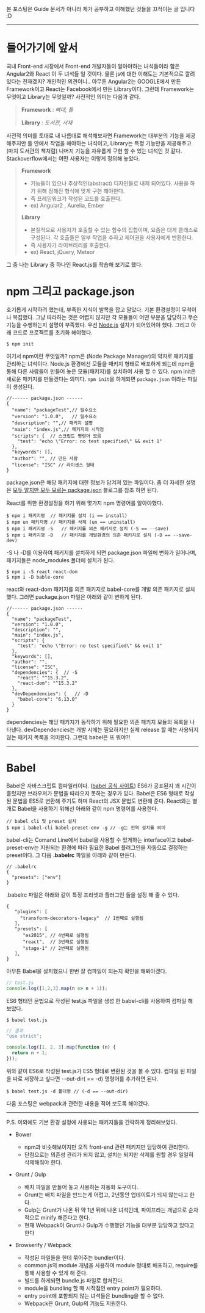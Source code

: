 본 포스팅은 Guide 문서가 아니라 제가 공부하고 이해했던 것들을 끄적이는 글 입니다 :D


----------


# 들어가기에 앞서


국내 Front-end 시장에서 Front-end 개발자들이 알아야하는 녀석들이라 함은 Angular2와 React 이 두 녀석들 일 것이다.
물론 js에 대한 이해도는 기본적으로 깔려있다는 전재겠지? 개인적인 의견이니.. 아무튼 Angular2는 GOOGLE에서 만든 Framework이고 React는 Facebook에서 만든 Library이다.
그런데 Framework는 무엇이고 Library는 무엇일까? 사전적인 의미는 다음과 같다.
>**Framework** : *뼈대, 틀*
>
>**Library** :  *도서관, 서재*

사전적 의미를 토대로 내 나름대로 해석해보자면 Framework는 대부분의 기능을 제공해주지만 틀 안에서 작업을 해야하는 녀석이고, Library는 특정 기능만을 제공해주고 (마치 도서관의 책처럼) 나머지 기능을 자유롭게 구현 할 수 있는 녀석인 것 같다. Stackoverflow에서는 어떤 사용자는 이렇게 정의해 놓았다.

>**Framework**
>
> - 기능들이 있으나 추상적인(abstract) 디자인들로 내제 되어있다. 사용을 하기 위해 정해진 형식에 맞게 구현 해야한다.
> - 즉 프레임워크가 작성된 코드를 호출한다.
> - ex) Angular2 , Aurelia, Ember
>
>**Library**
>
> - 본질적으로 사용자가 호출할 수 있는 함수의 집합이며, 요즘은 대게 클래스로 구성된다. 각 호출들은 일부 작업을 수하고 제어권을 사용자에게 반환한다.
> - 즉 사용자가 라이브러리를 호출한다.
> - ex) React, jQuery, Meteor

그 중 나는 Library 중 하나인 React.js를 학습해 보기로 했다.

# npm 그리고 package.json
호기롭게 시작하려 했는데, 부족한 지식이 발목을 잡고 말았다. 기본 환경설정이 무척이나 복잡했다. 그냥 따라하는 것은 어렵지 않지만 각 모듈들이 어떤 부분을 담당하고 무슨 기능을 수행하는지 설명이 부족했다.
우선 [Node.js](https://nodejs.org/ko/) 설치가 되어있어야 했다. 그리고 아래 코드로 프로젝트를 초기화 해야했다.

```
$ npm init
```

여기서 npm이란 무엇일까? npm은 (Node Package Manager)의 약자로 패키지를 관리하는 녀석이다. Node.js 환경에선 모듈을 패키지 형태로 배포하게 되는데 npm을 통해 다른 사람들이 만들어 놓은 모듈(패키지)를 설치하여 사용 할 수 있다.  npm init은 새로운 패키지를 만들겠다는 의미다. `npm init`을 하게되면 `package.json` 이라는 파일이 생성된다.

```
//------ package.json ------
{
  "name": "packageTest",// 필수요소
  "version": "1.0.0",   // 필수요소
  "description": "",// 패키지 설명
  "main": "index.js",// 패키지의 시작점
  "scripts": {  // 스크립트 명령어 모음
    "test": "echo \"Error: no test specified\" && exit 1"
  },
  "keywords": [],
  "author": "", // 만든 사람
  "license": "ISC" // 라이센스 형태
}
```


package.json은 해당 패키지에 대한 정보가 담겨져 있는 파일이다.
좀 더 자세한 설명은 [모두 알지만 모두 모르는 package.json](http://programmingsummaries.tistory.com/385) 블로그를 참조 하면 된다.

React를 위한 환경설정을 하기 위해 몇가지 npm 명령어를 알아야했다.

```
$ npm i 패키지명  // 패키지를 설치 (i == install)
$ npm un 패키지명 // 패키지를 삭제 (un == uninstall)
$ npm i 패키지명 -S   // 패키지를 의존 패키지로 설치 (-S == --save)
$ npm i 패키지명 -D   // 패키지를 개발환경의 의존 패키지로 설치 (-D == --save-dev)
```

-S 나 -D를 이용하여 패키지를 설치하게 되면 package.json 파일에 변화가 일어나며, 패키지들은 node_modules 폴더에 설치가 된다.

```
$ npm i -S react react-dom
$ npm i -D bable-core
```

react와 react-dom 패키지를 의존 패키지로 babel-core를 개발 의존 패키지로 설치했다. 그러면 package.json 파일은 아래와 같이 변하게 된다.

```
//------ package.json ------
{
  "name": "packageTest",
  "version": "1.0.0",
  "description": "",
  "main": "index.js",
  "scripts": {
    "test": "echo \"Error: no test specified\" && exit 1"
  },
  "keywords": [],
  "author": "",
  "license": "ISC",
  "dependencies": {  // -S
    "react": "^15.3.2",
    "react-dom": "^15.3.2"
  },
  "devDependencies": {   // -D
    "babel-core": "6.13.0"
  }
}
```

dependencies는 해당 패키지가 동작하기 위해 필요한 의존 패키지 모듈의 목록을 나타낸다. devDependencies는 개발 시에는 필요하지만 실제 release 할 때는 사용되지 않는 패키지 목록을 의미한다. 그런데 babel은 또 뭐야?!


----------

# Babel
Babel은 자바스크립트 컴파일러이다. ([babel 공식 사이트](https://babeljs.io/))
ES6가 공표된지 꽤 시간이 흘렀지만 브라우저가 문법을 따라오지 못하는 경우가 있다. Babel은 ES6 형태로 작성된 문법을 ES5로 변환해 주기도 하며 React의 JSX 문법도 변환해 준다. React와는 별개로 Babel을 사용하기 위해선 아래와 같이 npm 명령어를 사용한다.

```
// babel cli 및 preset 설치
$ npm i babel-cli babel-preset-env -g // -g는 전역 설치를 의미
```

  babel-cli는 Comand Line에서 babel을 사용할 수 있게하는 interface이고 babel-preset-env는 지원되는 환경에 따라 필요한 Babel 플러그인을 자동으로 결정하는 preset이다. 그 다음 **.babelrc** 파일을 아래와 같이 만든다.

```
// .babelrc
{
  "presets": ["env"]
}
```

.babelrc 파일은 아래와 같이 특정 프리셋과 플러그인 들을 설정 해 줄 수 있다.

```
{
   "plugins": [
     "transform-decorators-legacy"  // 1번째로 실행됨
   ],
   "presets": [
      "es2015", // 4번째로 실행됨
      "react",  // 3번째로 실행됨
      "stage-1" // 2번째로 실행됨
   ],
}
```

아무튼 Babel을 설치했으니 한번 잘 컴파일이 되는지 확인을 해봐아겠다.

```javascript
// test.js
console.log([1,2,3].map(n => n + 1));
```

  ES6 형태인 문법으로 작성된 test.js 파일을 생성 한 babel-cli를 사용하여 컴파일 해 보았다.

```
$ babel test.js
```

```javascript
// 결과
"use strict";

console.log([1, 2, 3].map(function (n) {
  return n + 1;
}));
```

위와 같이 ES6로 작성된 test.js가 ES5 형태로 변환된 것을 볼 수 있다. 컴파일 된 파일을 따로 저장하고 싶다면 --out-dir( == -d) 명령어를 추가하면 된다.

```
$ babel test.js -d 폴더명 // (-d == --out-dir)
```

다음 포스팅은 webpack과 관련한 내용을 적어 보도록 해야겠다.


----------


P.S. 이외에도 기본 환경 설정에 사용되는 패키지들을 간략하게 정리해보았다.

* Bower

  - npm과 비슷해보이지만 오직 front-end  관련 패키지만 담당하여 관리한다.
  - 단점으로는 의존성 관리가 되지 않고, 설치는 되지만 삭제를 원할 경우 일일히 삭제해줘야 한다.

* Grunt / Gulp

  - 배치 파일을 만들어 놓고 사용하는 자동화 도구이다.
  - Grunt는 배치 파일을 만드는게 어렵고, 2년동안 업데이트가 되지 않는다고 한다.
  - Gulp는 Grunt가 나온 뒤 약 1년 뒤에 나온 녀석인데, 파이프라는 개념으로 순차적으로 minify 해준다고 한다.
  - 현재 Webpack이 Grunt나 Gulp가 수행했던 기능을 대부분 담당하고 있다고 한다

* Browserify / Webpack

  - 작성된 파일들을 한데 묶어주는 bundler이다.
  - common.js의 module 개념을 사용하여 module 형태로 배포하고, require를 통해 사용할 수 있게 해 준다.
  - 빌드를 하게되면 bundle.js 파일로 합쳐진다.
  - module을 bundling 할 때 시작점인 entry point가 필요하다.
  - entry point에 포함되지 않는 녀석들은 bundling을 할 수 없다.
  - Webpack은 Grunt, Gulp의 기능도 지원한다.



